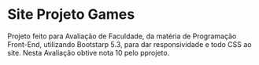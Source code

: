 # Site Projeto Games
Projeto feito para Avaliação de Faculdade, da matéria de Programação Front-End, utilizando Bootstarp 5.3, para dar responsividade e todo CSS ao site.
Nesta Avaliaçâo obtive nota 10 pelo pprojeto.
